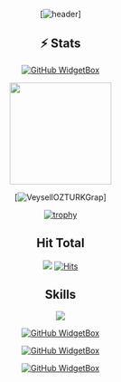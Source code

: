 
<div align="center">

[![header](https://capsule-render.vercel.app/api?type=waving&color=0:EEFF00,100:a82da8&height=300&section=header&text=WhiteKurdos's%20Github&fontSize=90&animation=fadeIn&fontAlignY=38&desc=Welcome%20to%20%20my%20profile%20&descAlignY=51&descAlign=62)]

## ⚡ Stats 

[![GitHub WidgetBox](https://github-widgetbox.vercel.app/api/profile?username=VeysellOZTURK&data=followers,repositories,stars,commits)]()

<img height="180em" src="https://github-readme-stats.vercel.app/api?username=Electwix&count_private=true&theme=radical&show_icons=true&hide=stars"/>



[![VeysellOZTURKGrap](https://github-readme-activity-graph.vercel.app/graph?username=VeysellOZTURK&hide_border=true&theme=xcode)]
  
[![trophy](https://github-profile-trophy.vercel.app/?username=VeysellOZTURK)]([https://github.com/ryo-ma/github-profile-trophy](https://github.com/VeysellOZTURK))
  
  
## Hit Total
![](https://komarev.com/ghpvc/?username=VeysellOZTURK)
[![Hits](https://hits.seeyoufarm.com/api/count/incr/badge.svg?url=https%3A%2F%2Fgithub.com%2FVeysellOZTURK&count_bg=%23FF0071&title_bg=%23555555&icon=&icon_color=%23724040&title=hits&edge_flat=false)]()
  
## Skills

[![](https://github-widgetbox.vercel.app/api/skills?names=js,csharp,python,html,css,PostgreSQL,json,php,java&includeNames=true)](https://electwix.dev/)
  
 [![GitHub WidgetBox](https://github-widgetbox.vercel.app/api/skills?tools=git,npm,nodejs&includeNames=true)](https://electwix.dev/)
  
 [![GitHub WidgetBox](https://github-widgetbox.vercel.app/api/skills?frameworks=bootstrap,tailwind,react,electron,dotnet&includeNames=true)](electwix.dev)
  
 [![GitHub WidgetBox](https://github-widgetbox.vercel.app/api/skills?software=linux,vscode,windows&includeNames=true)](https://electwix.dev)
  

</div>
